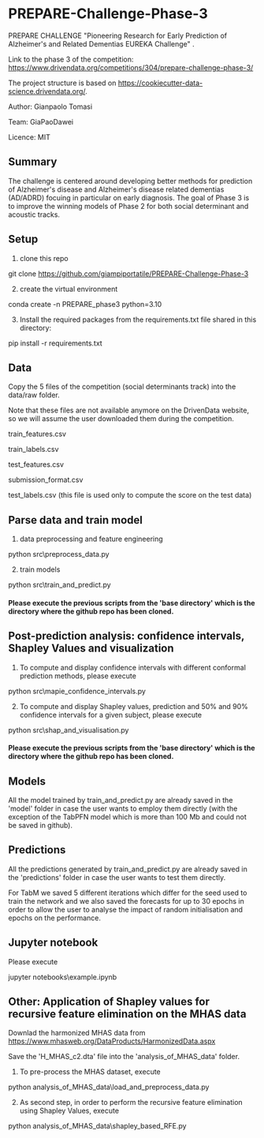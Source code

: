 # PREPARE-Challenge-Phase-3
PREPARE CHALLENGE  "Pioneering Research for Early Prediction of Alzheimer's and Related Dementias EUREKA Challenge" .

Link to the phase 3 of the competition: https://www.drivendata.org/competitions/304/prepare-challenge-phase-3/

The project structure is based on https://cookiecutter-data-science.drivendata.org/.

Author: Gianpaolo Tomasi

Team: GiaPaoDawei

Licence: MIT


## Summary
The challenge is centered around developing better methods for prediction of Alzheimer's disease and Alzheimer's disease related dementias (AD/ADRD) focuing in particular on early diagnosis. 
The goal of Phase 3 is to improve the winning models of Phase 2 for both social determinant and acoustic tracks.


## Setup

1) clone this repo
   
git clone https://github.com/giampiportatile/PREPARE-Challenge-Phase-3
   
2) create the virtual environment

conda create -n PREPARE_phase3 python=3.10

3) Install the required packages from the requirements.txt file shared in this directory:

pip install -r requirements.txt


## Data
Copy the 5 files of the competition (social determinants track) into the data/raw folder.

Note that these files are not available anymore on the DrivenData website, so we will assume the user downloaded them during the competition.

train_features.csv

train_labels.csv

test_features.csv

submission_format.csv

test_labels.csv (this file is used only to compute the score on the test data)


## Parse data and train model 

1) data preprocessing and feature engineering
   
python src\preprocess_data.py

2) train models

python src\train_and_predict.py

#### Please execute the previous scripts from the 'base directory' which is the directory where the github repo has been cloned.

## Post-prediction analysis: confidence intervals, Shapley Values and visualization
1) To compute and display confidence intervals with different conformal prediction methods, please execute

python src\mapie_confidence_intervals.py

2) To compute and display Shapley values, prediction and 50% and 90% confidence intervals for a given subject, please execute

python src\shap_and_visualisation.py


#### Please execute the previous scripts from the 'base directory' which is the directory where the github repo has been cloned.

## Models
All the model trained by train_and_predict.py are already saved in the 'model' folder in case the user wants to employ them directly (with the exception of the TabPFN model which is more than 100 Mb and could not be saved in github).

## Predictions
All the predictions generated by train_and_predict.py are already saved in the 'predictions' folder in case the user wants to test them directly. 

For TabM we saved 5 different iterations which differ for the seed used to train the network and we also saved the forecasts for up to 30 epochs
in order to allow the user to analyse the impact of random initialisation and epochs on the performance.

## Jupyter notebook

Please execute

jupyter notebooks\example.ipynb


## Other: Application of Shapley values for recursive feature elimination on the MHAS data

Downlad the harmonized MHAS data from https://www.mhasweb.org/DataProducts/HarmonizedData.aspx

Save the 'H_MHAS_c2.dta' file into the 'analysis_of_MHAS_data' folder.

1) To pre-process the MHAS dataset, execute 

python   analysis_of_MHAS_data\load_and_preprocess_data.py


2) As second step, in order to perform the recursive feature elimination using Shapley Values, execute

python   analysis_of_MHAS_data\shapley_based_RFE.py
   




